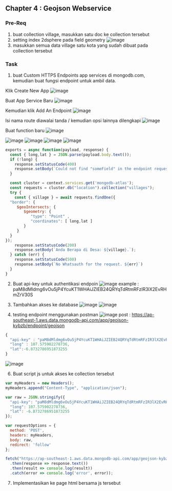 ## Chapter 4 : Geojson Webservice

### Pre-Req

1. buat collection village, masukkan satu doc ke collection tersebut
2. setting index 2dsphere pada field geometry
![image](https://user-images.githubusercontent.com/11188109/212019979-099671be-a143-467d-b7ef-c3682166cae8.png)
3. masukkan semua data village satu kota yang sudah dibuat pada collection tersebut

### Task

1. buat Custom HTTPS Endpoints app services di mongodb.com, kemudian buat fungsi endpoint untuk ambil data.

Klik Create New App
![image](https://user-images.githubusercontent.com/11188109/212017705-4dcc7215-3e4b-4925-a0ee-04ef8634459c.png)

Buat App Service Baru
![image](https://user-images.githubusercontent.com/11188109/212020359-149f3284-c87f-42ee-a7c6-c074c5f86150.png)

Kemudian klik Add An Endpoint
![image](https://user-images.githubusercontent.com/11188109/212020559-a9243082-3c7a-4758-824f-5e5dac1d55be.png)

Isi nama route diawalai tanda / kemudian opsi lainnya dilengkapi
![image](https://user-images.githubusercontent.com/11188109/212020787-8f922076-e8ca-467a-beff-d2cff4661e63.png)

Buat function baru
![image](https://user-images.githubusercontent.com/11188109/212020874-80103a50-503c-471e-ab09-79c6667551a7.png)



![image](https://user-images.githubusercontent.com/11188109/212017789-f673b1ba-c699-48ab-99f9-8a7b99dffb80.png)
![image](https://user-images.githubusercontent.com/11188109/212018078-641ed6a6-cc98-4c11-83b8-978306340e17.png)
![image](https://user-images.githubusercontent.com/11188109/212018478-47960571-7cef-4bb9-a03e-61eafbdc9517.png)
![image](https://user-images.githubusercontent.com/11188109/212024173-ebc9b604-d79a-406e-be72-f3677545985c.png)


```js
exports = async function(payload, response) {
  const { long,lat } = JSON.parse(payload.body.text());
  if (!long) {
    response.setStatusCode(400)
    response.setBody(`Could not find "someField" in the endpoint request body.`);
  }

  const cluster = context.services.get('mongodb-atlas');
  const requests = cluster.db("location").collection("villages");
  try {
    const { village } = await requests.findOne({
  "border": {
     $geoIntersects: {
        $geometry: {
           "type": "Point" ,
           "coordinates": [ long,lat ]
        }
     }
  }
});
    response.setStatusCode(200)
    response.setBody(`Anda Berapa di Desa: ${village}.`);
  } catch (err) {
    response.setStatusCode(500)
    response.setBody(`No Whatsauth for the request. ${err}`)
  }
}

```
2. Buat api-key untuk authentikasi endpoin
![image](https://user-images.githubusercontent.com/11188109/212024889-2580e5cf-9bd2-4113-abb8-ea6e6607d03f.png)
example : paM8dMldmg6vOu5jP4YcuKT1WHAiJZIEB24QRYqTdRtmRFzIR3lX2EvRHmZrV30S

3. Tambahkan akses ke database
![image](https://user-images.githubusercontent.com/11188109/212027270-ec201127-de43-40b2-826e-64eb519dca44.png)
![image](https://user-images.githubusercontent.com/11188109/212027517-f162e1ef-351f-4c68-8757-c9c030f88ef4.png)


4. testing endpoint menggunakan postman
![image](https://user-images.githubusercontent.com/11188109/212024375-dd67594a-ed67-4635-8a59-4bbc5ab4676a.png)
post : https://ap-southeast-1.aws.data.mongodb-api.com/app/geojson-kybzb/endpoint/geojson

```js
{
  "api-key" : "paM8dMldmg6vOu5jP4YcuKT1WHAiJZIEB24QRYqTdRtmRFzIR3lX2EvRHmZrV30S",
  "long" : 107.575902278736,
  "lat":-6.8732786951873255
} 
```
![image](https://user-images.githubusercontent.com/11188109/212027653-da18a45d-0f7f-4e3e-9c88-e125b7803fe3.png)



6. Buat script js untuk akses ke collection tersebut
```js
var myHeaders = new Headers();
myHeaders.append("Content-Type", "application/json");

var raw = JSON.stringify({
  "api-key": "paM8dMldmg6vOu5jP4YcuKT1WHAiJZIEB24QRYqTdRtmRFzIR3lX2EvRHmZrV30S",
  "long": 107.575902278736,
  "lat": -6.8732786951873255
});

var requestOptions = {
  method: 'POST',
  headers: myHeaders,
  body: raw,
  redirect: 'follow'
};

fetch("https://ap-southeast-1.aws.data.mongodb-api.com/app/geojson-kybzb/endpoint/geojson", requestOptions)
  .then(response => response.text())
  .then(result => console.log(result))
  .catch(error => console.log('error', error));
```
7. Implementasikan ke page html bersama js tersebut
